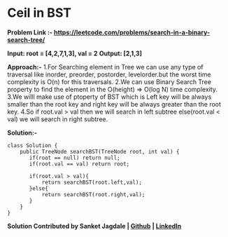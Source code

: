 # Ceil in BST

**Problem Link :- https://leetcode.com/problems/search-in-a-binary-search-tree/**

**Input: root = [4,2,7,1,3], val = 2**
**Output: [2,1,3]**

**Approach:-**
1.For Searching element in Tree we can use any type of traversal like inorder, preorder, postorder, levelorder.but the worst time complexity is O(n) for this traversals.
2.We can use Binary Search Tree property to find the element in the O(height) => O(log N) time complexity.
3.We willl make use of ptoperty of BST which is Left key will be always smaller than the root key and right key will be always greater than the root key.
4.So if root.val > val then we will search in left subtree else(root.val < val) we will search in right subtree.

**Solution:-**

```
class Solution {
    public TreeNode searchBST(TreeNode root, int val) {
       if(root == null) return null;
       if(root.val == val) return root;

       if(root.val > val){
           return searchBST(root.left,val);
       }else{
           return searchBST(root.right,val);
       }
    }
}
```

**Solution Contributed by Sanket Jagdale | [Github](https://github.com/Sanket00900) | [LinkedIn](https://www.linkedin.com/in/sanketjagdale09/)**
